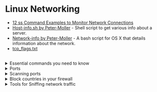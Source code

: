 
# Linux Networking
- [12 ss Command Examples to Monitor Network Connections](https://www.tecmint.com/ss-command-examples-in-linux/)
- [Host-info.sh by Peter-Moller](https://github.com/Peter-Moller/host-info) - Shell script to get various info about a server.
- [Network-info by Peter-Moller](https://github.com/Peter-Moller/network-info) - A bash script for OS X that details information about the network.
- [tcp_flags.txt](https://gist.github.com/tuxfight3r/9ac030cb0d707bb446c7)

<br>

<details> <summary> Essential commands you need to know </summary> <br>
  
````shell
arp -n                       # show arp cache
ip neigh
curl ifconfig.me             # check your public ip
curl ip.me                   # check your public ip
curl ip.kelp.no              # Check your public ip
ip a l                       # show ip config
ip addr OR ip addr show      # show ip config
ifconfig                     # show ip config
ifconfig wlan0 promisc       # enable promiscuous mode on wlan0
iwconfig
netstat
ping
route
ethtool -s eth0 speed 1000 duplex full autoneg on   # sets 1 Gbit network speed specifically on eth0
````

#### Change IP/MAC address
````shell
ip link set dev eth0 down
macchanger -m 11:22:33:44:55:66 eth0
ip link set dev eth0 up
````
#### Set Static IP
````shell
ip addr add 10.10.0.2/24 dev eth0
````

#### Certificates
````shell
openssl x509 -text -noout -in certificate.crt                 #decrypt cert to a more readable form
openssl s_client -showcerts -connect example.com:443          #read the SSL Certificate information from a remote server
````

#### Curl
````
curl -v -H "user-agent: Mozilla/5.0 (Windows NT 6.1; rv:45.0) Gecko/20100101 Firefox/45.0" 'https://url.com'
````

#### Ipv6
````
ip -6 addr                        #show local listed ipv6 adddresses
ip -6 addr show scope global      #show global reachable addresses
dig -6 TXT +short o-o.myaddr.l.google.com @ns1.google.com       #test ipv6 vai dns from terminal
dig -t aaaa +short myip.opendns.com @resolver1.opendns.com      #same
curl -6 https://ifconfig.co                                     #test https
curl -6 https://ifconfig.co/ip
curl -6 https://ipv6.icanhazip.com
ssh -6 sshmyip.com                   #test ssh via ipv6
````
</details>

<details> <summary> Ports </summary> <br>
  
- [Open-ports by Peter-Moller](https://github.com/Peter-Moller/open-ports) - A bash-script for OS X and Linux detailing the open network connections to and from a computer.
````shell
sudo ss -lptn
sudo ss -tulpn
sudo netstat -tulpn
sudo netstat -peanut
sudo netstat -peanut | grep ":80 "
sudo netstat -ltp | egrep -- '-[[:space:]]*$'
sudo netstat --program --numeric-hosts --numeric-ports --extend       # find -inum 152555007
sudo lsof -i TCP:443
sudo lsof -nP -iTCP -sTCP:LISTEN
sudo lsof -i -P -n | grep -i "established"
````

#### NetStat - _Network Statistics_
_command-line tool that displays network connections (both incoming and outgoing), routing tables, and a number of network interface (network interface controller or software-defined network interface) and network protocol statistics. It is available on Unix-like operating systems including OS X, Linux, Solaris, and BSD, and is available on Windows NT-based operating systems including Windows XP, Windows Vista, Windows 7 and Windows 8. [netstat.net](http://netstat.net/)_
````shell
sudo netstat -tulpn
sudo netstat -peanut
sudo netstat -peanut | grep ":8000 "
#This will give you the number of active connections for each connected IP
sudo netstat -ntu -4 -6 |  awk '/^tcp/{ print $5 }' | sed -r 's/:[0-9]+$//' |  sort | uniq -c | sort -n
````

### SS (Socket Statistics)
- [Examples of Linux ss command to monitor network connections](https://www.binarytides.com/linux-ss-command/)
````shell
ss --help
man ss                      # Displays SS's help manual
sudo ss -lntup              # List TCP/UDP  with Pid's
sudo ss -u -a               # Display all UDP sockets
sudo ss -w -a               # Display all raw sockets
sudo ss -x -a               # Display all Unix sockets
sudo ss -4 state closing    # See closing sockets on IPv4
sudo ss -o state established '( dport = :smtp or sport = :smtp )'       # Display all established SMTP connections
sudo ss -o state established '( dport = :http or sport = :http )'       # Display all established HTTP connections
sudo ss dst 192.168.1.2                                                 # Show all ports connected from remote IP 192.168.1.2
sudo ss dst 192.168.1.10:http                                           # Find connections made by remote IP 192.168.1.10:http to our server
sudo ss -x src /tmp/.X11-unix/*                                         # Find all local processor connected to X Server
````

#### filters
| Key/Command | Description |
| ----------- | ----------- |
| sudo ss -4 state FILTER-NAME-HERE | Filters TCP IPv4 |
| sudo ss -6 state FILTER-NAME-HERE | Filters TCP IPv6 |
#### Filter list
````shell
established
syn-sent
syn-recv
fin-wait-1
fin-wait-2
time-wait
closed
close-wait
last-ack
listen
closing
all               # All of the above states
connected         # All the states except for listen and closed
synchronized      # All the connected states except for syn-sent
bucket            # Show states, which are maintained as minisockets, i.e. time-wait and syn-recv
big               # Opposite to bucket state
````

#### SS - filters
| Key/Command | Description |
| ----------- | ----------- |
| sudo ss  sport = :http |
| sudo ss  dport = :http |
| sudo ss  dport \> :1024 |
| sudo ss  sport \> :1024 |
| sudo ss sport \< :32000 |
| sudo ss  sport eq :22 |
| sudo ss  dport != :22 |
| sudo ss  state connected sport = :http |
| sudo ss \( sport = :http or sport = :https \) |
| sudo ss -o state fin-wait-1 \( sport = :http or sport = :https \) dst 192.168.1/24 |


</details>

<details> <summary> Scanning ports </summary> <br>

### Nmap - Network Mapper
````shell
nmap -v IP
nmap -v 192.168.1.1/24
nmap 192.168.1.1-254-p22,80 --open -oG - | awk '/22\/open.*80\/open/{print $2}'
nmap --open -p 22,80 192.168.1.1-254 -oG - | grep "/open" | awk '{ print $2 }'
nmap -Pn -oG -p22,80,443,445 - 100.100.100.100 | awk '/open/{ s = ""; for (i = 5; i <= NF-4; i++) s = s substr($i,1,length($i)-4) "\n"; print $2 " " $3 "\n" s}'
````
</details>

<details> <summary>Block countries in your firewall</summary> <br>
  
- [Free list generator from IP2Location](https://www.ip2location.com/free/visitor-blocker)
- [Download free database](https://download.ip2location.com/lite/)
  
#### My example
- Download the `ASN list`or the `location list` at [https://cable.ayra.ch/ip/](https://cable.ayra.ch/ip/).
- List and save russian ips with `grep Russia asnv4 > list.txt` if you are on Linux/macOS.
- Strip away everything except the IP addresses `grep -oE '[0-9]+\.[0-9]+\.[0-9]+\.[0-9]+/[0-9]+' list.txt > only_ip.txt`
- The file **only_ip.txt** now only contains IPv4 addresses.
- When you get the networks of the country you want, lets say 109.108.32.0/21 (a russian network), you could make a simple bash script called "firewall-rules.sh" if you're using Linux and ufw:
  ````
  #!/bin/bash
  sudo apt install ufw
  sudo ufw enable
  sudo ufw deny from 109.108.32.0/21
  sudo ufw deny from <next network with netmask here>
  sudo ufw deny from <next network with netmask here>
  sudo ufw deny from <next network with netmask here>
  echo "I am now done running the script. Lets check the status"
  ufw status
  ````
- When you are ready, execute it by simply running `sudo bash firewall-rules.sh`

### Country ASN → IP Range / Prefix Generator by 'abdullahdevrel'
- [Country-asn-to-ip-range-prefix](https://github.com/abdullahdevrel/country-asn-to-ip-range-prefix) - Generating the list of IP ranges or prefixes based on one or more countries or ASNs using IPinfo.io

</details>


<details> <summary> Tools for Sniffing network traffic</summary> <br>
  
### TCPDump
- [Tcpdump Examples](https://hackertarget.com/tcpdump-examples)
- [A tcpdump Tutorial with Examples — 50 Ways to Isolate Traffic](https://danielmiessler.com/study/tcpdump/)
  ````shell
  tcpdump
  tcpdump --help
  tcpdump -D                         #same as --list-interfaces
  tcpdump -i eth0                    #same as --interface
  tcpdump -i eth0 udp
  tcpdump -i eth0 tcp
  tcpdump -i eth0 dst 10.10.1.20
  tcpdump -i eth0 host 10.10.1.1
  
  tcpdump -c 100000000 -w /path/out.pcap   #save ~10MB of data
  
  tcpdump -r my.pcap                                                 # Read pcap file
  tcpdump -r my.pcap port 53                                         # List traffic on port 53 (dns)
  tcpdump -r capture.pcap udp port 53 and 'udp[10] & 0x80 = 0'       # List only DNS requests where QR-bit=0:  'udp[10] & 0x80 = 0'
  tcpdump -r save.pcapng port 53| awk '{print $8}'                   # Print field number 8 which shows URLs
  tcpdump -r save.pcapng port 53| awk '{print $8}'|sort --unique     # Sort out unique URLs
  
  tcpdump -i eth0 -nn -s0 -v port 80
  tcpdump -A -s0 port 80
  tcpdump -i eth0 port 636 -X              #-X = show whole package for ldap traffic
  tcpdump -i eth0 proto 17
  
  tcpdump -qns 0 -A -r blah.pcap           #tcpick -C -yP -r tcp_dump.pcap
  tcpdump -i eth0 -s0 -w test.pcap
  tcpdump -i eth0 -s0 -l port 80 | grep 'Server:'
  tcpdump -i eth0 -s 0  -w tcpdump.pcap host hostA and udp
  ````
  
#### Remember
````
and = &&
or = ||
not = !
````
  
#### Size
````shell
tcpdump less 32
tcpdump greater 64
tcpdump <= 128
````

#### TShark (CLI)
  ````shell
  tshark -h                                           # help
  tshark -D                                           # list interfaces
  tshark -i eth0                                      # capture traffic on interface 'eth0'
  tshark -i eth0 -c 10                                # capture first 10 packets
  tshark -i eth0 -c 100 -w capture.pcap               # capture first 100 packets and write them to a file
  tshark -i eth0 -f "tcp port 8080"                   # captures packets going to tcp port 8080
  tshark -i eth0 -Y 'http.request.methop == "POST"'   #
  tshark -r -V capture.pcap                           # reads the capture file with verbose output
  tshark -T x                                         # list available output formats. This can be: pdml, ps, psml, json, jsonraw, ek, text, tabs
  tshark -r capture.pcap -T text > output.txt         # reads file and converts it to text.
  ````

### WiresHark (Graphical user interface)
- [Wireshark Cheat Sheet – Commands, Captures, Filters & Shortcuts](https://www.comparitech.com/net-admin/wireshark-cheat-sheet/)

##### Filters
  ````shell
  frame contains "whatever"
  http
  http contains "http://"
  http contains "http2demo"
  http contains "http://www.http2demo.io/"
  
  http.request.method == "POST"
  http.request.method == "\x48EAD"   #hexadecimal to look for "HEAD
  http.request.method == "\110EAD"   #octal to look for "HEAD"
  smb.path contains "\\\\SERVER\\SHARE"
  
  
  all tcp.port > 80
  all tcp.port > 8079   #port 8080 will be listed if in traffic
  any ip.addr == 1.1.1.1
  ip.src == 1.1.1.1   #Source ->
  ip.dst == 1.1.1.1   #<- Destination
  ip.dst eq domain.com
  ````

</details>
